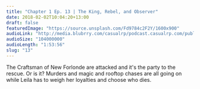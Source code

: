 ```yaml
---
title: "Chapter 1 Ep. 13 | The King, Rebel, and Observer"
date: 2018-02-02T10:04:20+13:00
draft: false
featuredImage: "https://source.unsplash.com/Fd9784c2F2Y/1600x900"
audioLink: "http://media.blubrry.com/casualrp/podcast.casualrp.com/public/EP%20013%20-%20The%20King%20Rebel%20and%20Observer.mp3"
audioSize: "104000000"
audioLength: "1:53:56"
slug: "13"
---
```


The Craftsman of New Forlonde are attacked and it's the party to the rescue. Or is it? Murders and magic and rooftop chases are all going on while Leila has to weigh her loyalties and choose who dies.
